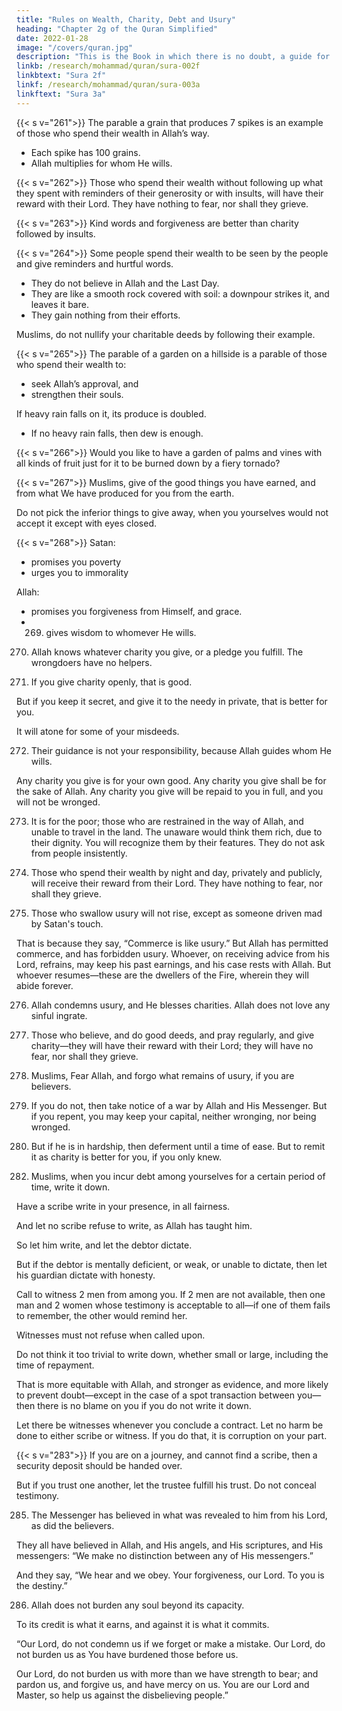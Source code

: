 ```yaml
---
title: "Rules on Wealth, Charity, Debt and Usury"
heading: "Chapter 2g of the Quran Simplified"
date: 2022-01-28
image: "/covers/quran.jpg"
description: "This is the Book in which there is no doubt, a guide for the righteous."
linkb: /research/mohammad/quran/sura-002f
linkbtext: "Sura 2f"
linkf: /research/mohammad/quran/sura-003a
linkftext: "Sura 3a"
---
```



{{< s v="261">}} The parable a grain that produces 7 spikes is an example of those who spend their wealth in Allah’s way. 
- Each spike has 100 grains. 
- Allah multiplies for whom He wills.

{{< s v="262">}} Those who spend their wealth without following up what they spent with reminders of their generosity or with insults, will have their reward with their Lord. They have nothing to fear, nor shall they grieve.

{{< s v="263">}} Kind words and forgiveness are better than charity followed by insults. 

{{< s v="264">}} Some people spend their wealth to be seen by the people and give reminders and hurtful words. 
- They do not believe in Allah and the Last Day. 
- They are like a smooth rock covered with soil: a downpour strikes it, and leaves it bare. 
- They gain nothing from their efforts. 

Muslims, do not nullify your charitable deeds by following their example. 

{{< s v="265">}} The parable of a garden on a hillside is a parable of those who spend their wealth to:
- seek Allah’s approval, and
- strengthen their souls. 

If heavy rain falls on it, its produce is doubled. 
- If no heavy rain falls, then dew is enough.

{{< s v="266">}} Would you like to have a garden of palms and vines with all kinds of fruit just for it to be burned down by a fiery tornado? <!--  in it for him, and old age has stricken him, and he has weak children—then a tornado with fire batters it, and it burns down? --> <!-- Thus Allah makes clear the signs for you, so that you may reflect. -->


{{< s v="267">}} Muslims, give of the good things you have earned, and from what We have produced for you from the earth. 

Do not pick the inferior things to give away, when you yourselves would not accept it except with eyes closed.

{{< s v="268">}} Satan:
- promises you poverty
- urges you to immorality

Allah:
- promises you forgiveness from Himself, and grace. 
- 269. gives wisdom to whomever He wills. 

<!-- Whoever is given wisdom has been given much good. But none pays heed except those with insight. -->

270. Allah knows whatever charity you give, or a pledge you fulfill. The wrongdoers have no helpers.

271. If you give charity openly, that is good. 

But if you keep it secret, and give it to the needy in private, that is better for you. 

It will atone for some of your misdeeds.

272. Their guidance is not your responsibility, because Allah guides whom He wills. 

Any charity you give is for your own good. Any charity you give shall be for the sake of Allah. Any charity you give will be repaid to you in full, and you will not be wronged.

273. It is for the poor; those who are restrained in the way of Allah, and unable to travel in
the land. The unaware would think them rich, due to their dignity. You will recognize
them by their features. They do not ask from people insistently.


274. Those who spend their wealth by night and day, privately and publicly, will receive their reward from their Lord. They have nothing to fear, nor shall they grieve.

275. Those who swallow usury will not rise, except as someone driven mad by Satan's touch.

That is because they say, “Commerce is like usury.” But Allah has permitted commerce, and has forbidden usury. Whoever, on receiving advice from his Lord, refrains, may keep his past earnings, and his case rests with Allah. But whoever resumes—these are the dwellers of the Fire, wherein they will abide
forever.

276. Allah condemns usury, and He blesses charities. Allah does not love any sinful ingrate.

277. Those who believe, and do good deeds, and pray regularly, and give charity—they
will have their reward with their Lord; they will have no fear, nor shall they grieve.

278. Muslims,  Fear Allah, and forgo what remains of usury, if you are believers.

279. If you do not, then take notice of a war by Allah and His Messenger. But if you repent,
you may keep your capital, neither wronging, nor being wronged.

280. But if he is in hardship, then deferment until a time of ease. But to remit it as charity
is better for you, if you only knew.

<!-- 281. And guard yourselves against a Day when you will be returned to Allah; then each soul
will be rewarded fully for what it has earned, and they will not be wronged. -->

282. Muslims, when you incur debt among yourselves for a certain period of time, write it down.

Have a scribe write in your presence, in all fairness. 

And let no scribe refuse to write, as Allah has taught him. 

So let him write, and let the debtor dictate.<!--  And let him fear Allah, his Lord, and diminish nothing from it. --> 

But if the debtor is mentally deficient, or weak, or unable to dictate, then let his guardian dictate with honesty.

Call to witness 2 men from among you. If 2 men are not available, then one man and 2 women whose testimony is acceptable to all—if one of them fails to remember, the other would remind her. 

Witnesses must not refuse when called upon.

Do not think it too trivial to write down, whether small or large, including the time of repayment. 

That is more equitable with Allah, and stronger as evidence, and more likely to prevent doubt—except in the case of a spot
transaction between you—then there is no blame on you if you do not write it down. 

Let there be witnesses whenever you conclude a contract. Let no harm be done to either scribe or witness. If you do that, it is corruption on your part. 

{{< s v="283">}} If you are on a journey, and cannot find a scribe, then a security deposit should be handed over. 

But if you trust one another, let the trustee fulfill his trust. <!-- , and let him fear Allah, his Lord. -->Do not conceal testimony. 

<!-- Whoever conceals it is sinner at heart. Allah is aware of what you do. -->

<!-- {{< s v="284">}} To Allah belongs everything in the heavens and the earth. Whether you reveal what is
within yourselves, or conceal it, Allah will call you to account for it.  -->


285. The Messenger has believed in what was revealed to him from his Lord, as did the believers. 

They all have believed in Allah, and His angels, and His scriptures, and His messengers: “We make no distinction between any of His messengers.” 

And they say, “We hear and we obey. Your forgiveness, our Lord. To you is the destiny.”

286. Allah does not burden any soul beyond its capacity. 

To its credit is what it earns, and against it is what it commits. 

“Our Lord, do not condemn us if we forget or make a mistake. Our Lord, do not burden us as You have burdened those before us. 

Our Lord, do not burden us with more than we have strength to bear; and pardon us, and forgive us, and have mercy on us. You are our Lord and Master, so help us against the disbelieving people.”
